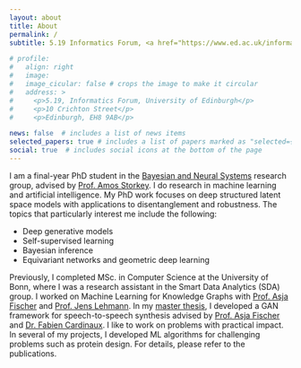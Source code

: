 ```yaml
---
layout: about
title: About
permalink: /
subtitle: 5.19 Informatics Forum, <a href="https://www.ed.ac.uk/informatics"> University of Edinburgh. </a>

# profile:
#   align: right
#   image: 
#   image_cicular: false # crops the image to make it circular
#   address: >
#     <p>5.19, Informatics Forum, University of Edinburgh</p>
#     <p>10 Crichton Street</p>
#     <p>Edinburgh, EH8 9AB</p>

news: false  # includes a list of news items
selected_papers: true # includes a list of papers marked as "selected={true}"
social: true  # includes social icons at the bottom of the page
---
```


I am a final-year PhD student in the <a href="https://www.bayeswatch.com/"> Bayesian and Neural Systems</a> research group, advised by <a href="https://homepages.inf.ed.ac.uk/amos/">Prof. Amos Storkey</a>. I do research in machine learning and artificial intelligence. My PhD work focuses on deep structured latent space models with applications to disentanglement and robustness. The topics that particularly interest me include the following:

* Deep generative models
* Self-supervised learning 
* Bayesian inference
* Equivariant networks and geometric deep learning

Previously, I completed MSc. in Computer Science at the University of Bonn, where I was a research assistant in the Smart Data Analytics (SDA) group. I worked on Machine Learning for Knowledge Graphs with <a href="https://www.ruhr-uni-bochum.de/ffm/Lehrstuehle/Machine_Learning/index.html.en">Prof. Asja Fischer</a> and <a href="http://jens-lehmann.org/">Prof. Jens Lehmann</a>. In my <a href="https://drive.google.com/open?id=0B6kGzdH0T11-NVFDNENUZ0g5M3JkOEozdzZzRTh0ZUVOejkw">master thesis</a>, I developed a GAN framework for speech-to-speech synthesis advised by <a href="https://www.ruhr-uni-bochum.de/ffm/Lehrstuehle/Machine_Learning/index.html.en">Prof. Asja Fischer</a> and <a href="https://www.linkedin.com/in/fabiencardinaux">Dr. Fabien Cardinaux</a>. I like to work on problems with practical impact. In several of my projects, I developed ML algorithms for challenging problems such as protein design. For details, please refer to the publications.
